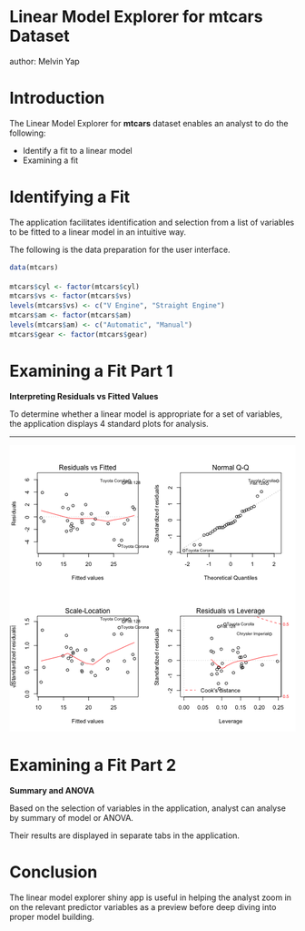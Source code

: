 Linear Model Explorer for mtcars Dataset
========================================================
author: Melvin Yap

Introduction
========================================================

The Linear Model Explorer for **mtcars** dataset enables
an analyst to do the following:

- Identify a fit to a linear model
- Examining a fit

Identifying a Fit
========================================================

The application facilitates identification and selection
from a list of variables to be fitted to a linear model in
an intuitive way.

The following is the data preparation for the user interface.


```r
data(mtcars)

mtcars$cyl <- factor(mtcars$cyl)
mtcars$vs <- factor(mtcars$vs)
levels(mtcars$vs) <- c("V Engine", "Straight Engine")
mtcars$am <- factor(mtcars$am)
levels(mtcars$am) <- c("Automatic", "Manual")
mtcars$gear <- factor(mtcars$gear)
```

Examining a Fit Part 1
========================================================

<b>Interpreting Residuals vs Fitted Values</b>

To determine whether a linear model is appropriate for
a set of variables, the application displays 4 standard
plots for analysis.
***
![plot of chunk unnamed-chunk-2](lmslides-figure/unnamed-chunk-2-1.png) 

Examining a Fit Part 2
========================================================

<b>Summary and ANOVA</b>

Based on the selection of variables in the application, 
analyst can analyse by summary of model or ANOVA.

Their results are displayed in separate tabs in the
application.

Conclusion
========================================================

The linear model explorer shiny app is useful in helping 
the analyst zoom in on the relevant predictor variables
as a preview before deep diving into proper model building.
